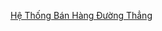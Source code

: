 [Hệ Thống Bán Hàng Đường Thẳng](https://www.youtube.com/watch?v=8GbXH2SQguI "https://www.youtube.com/watch?v=8GbXH2SQguI")